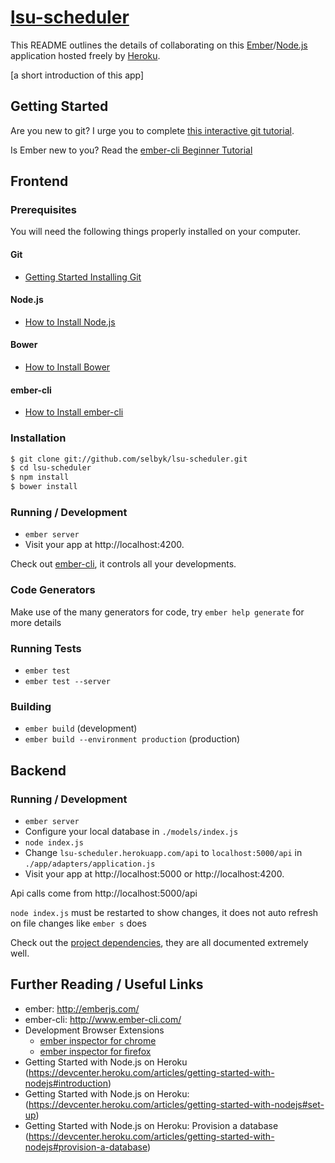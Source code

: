 # [lsu-scheduler](https://lsu-scheduler.herokuapp.com/)

This README outlines the details of collaborating on this [Ember](http://emberjs.joefiorini.com/)/[Node.js](http://nodejs.org/)
application hosted freely by [Heroku](https://heroku.com/).

[a short introduction of this app]

## Getting Started

Are you new to git? I urge you to complete [this interactive git tutorial](http://pcottle.github.io/learnGitBranching/).

Is Ember new to you? Read the [ember-cli Beginner Tutorial](http://www.codeomnib.us/ember-cli-beginner-tutorial/)

## Frontend

### Prerequisites

You will need the following things properly installed on your computer.

#### Git
* [Getting Started Installing Git](http://git-scm.com/book/en/v2/Getting-Started-Installing-Git)

#### Node.js
* [How to Install Node.js](http://howtonode.org/how-to-install-nodejs)

#### Bower
* [How to Install Bower](http://bower.io/)

#### ember-cli
* [How to Install ember-cli](http://www.ember-cli.com/)

### Installation

```bash
$ git clone git://github.com/selbyk/lsu-scheduler.git
$ cd lsu-scheduler
$ npm install
$ bower install
```

### Running / Development

* `ember server`
* Visit your app at http://localhost:4200.

Check out [ember-cli](http://www.ember-cli.com/), it controls all your developments.

### Code Generators

Make use of the many generators for code, try `ember help generate` for more details

### Running Tests

* `ember test`
* `ember test --server`

### Building

* `ember build` (development)
* `ember build --environment production` (production)

## Backend

### Running / Development

* `ember server`
* Configure your local database in `./models/index.js`
* `node index.js`
* Change `lsu-scheduler.herokuapp.com/api` to `localhost:5000/api` in
`./app/adapters/application.js`
* Visit your app at http://localhost:5000 or http://localhost:4200.

Api calls come from http://localhost:5000/api

`node index.js` must be restarted to show changes, it does not auto refresh on file changes
like `ember s` does

Check out the [project dependencies](https://lsu-scheduler.herokuapp.com/stack), they are all documented extremely well.


## Further Reading / Useful Links

* ember: http://emberjs.com/
* ember-cli: http://www.ember-cli.com/
* Development Browser Extensions
  * [ember inspector for chrome](https://chrome.google.com/webstore/detail/ember-inspector/bmdblncegkenkacieihfhpjfppoconhi)
  * [ember inspector for firefox](https://addons.mozilla.org/en-US/firefox/addon/ember-inspector/)
* Getting Started with Node.js on Heroku (https://devcenter.heroku.com/articles/getting-started-with-nodejs#introduction)
* Getting Started with Node.js on Heroku: (https://devcenter.heroku.com/articles/getting-started-with-nodejs#set-up)
* Getting Started with Node.js on Heroku: Provision a database (https://devcenter.heroku.com/articles/getting-started-with-nodejs#provision-a-database)
